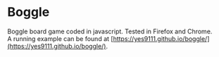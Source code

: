 # Boggle
Boggle board game coded in javascript. Tested in Firefox and Chrome.  
A running example can be found at [https://yes9111.github.io/boggle/](https://yes9111.github.io/boggle/).
